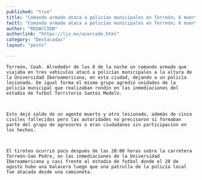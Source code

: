 ```yaml
---
published: "true"
title: "Comando armado ataca a policías municipales en Torreón; 6 muertos"
twitt: "Comando armado ataca a policías municipales en Torreón; 6 muertos"
author: "REDACCION"
authorlink: "https://ljz.mx/acercade.html"
category: "Destacadas"
layout: "posts"

---
```



  
    Torreón, Coah. Alrededor de las 8 de la noche un comando armado que viajaba en tres vehículos atacó a policías municipales a la altura de la Universidad Iberoamericana, en esta ciudad, dejando a un policía lesionado. De igual forma el mismo grupo agredió unidades de la policía municipal que realizaban rondín en las inmediaciones del estadio de futbol Territorio Santos Modelo.
  
  
  
    Esto dejó saldo de un agente muerto y otro lesionado, además de cinco civiles fallecidos pero las autoridades no precisaron si formaban parte del grupo de agresores o eran ciudadanos sin participación en los hechos.
  
  
  
    El tiroteo ocurrió poco después de las 20:00 horas sobre la carretera Torreón-San Pedro, en las inmediaciones de la Universidad Iberoamericana y casi frente al estadio de futbol donde el 20 de agosto hubo una balacera luego que una patrulla de la policía local fue atacada desde una camioneta.
  

